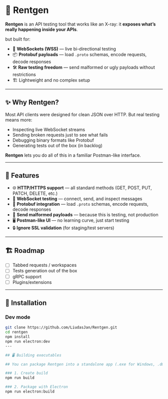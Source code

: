 # 🔬 Rentgen

**Rentgen** is an API testing tool that works like an X-ray: it **exposes what’s really happening inside your APIs**.  

but built for:
- 🔌 **WebSockets (WSS)** — live bi-directional testing
- 📦 **Protobuf payloads** — load `.proto` schemas, encode requests, decode responses
- 🛠️ **Raw testing freedom** — send malformed or ugly payloads without restrictions
- 🏗️ Lightweight and no complex setup

---

## ✨ Why Rentgen?

Most API clients were designed for clean JSON over HTTP.
But real testing means more:
- Inspecting live WebSocket streams  
- Sending broken requests just to see what fails  
- Debugging binary formats like Protobuf
- Generating tests out of the box (in backlog)

**Rentgen** lets you do all of this in a familiar Postman-like interface.

---

## 🚀 Features

- 🌐 **HTTP/HTTPS support** — all standard methods (GET, POST, PUT, PATCH, DELETE, etc.)
- 🔄 **WebSocket testing** — connect, send, and inspect messages
- 🐛 **Protobuf integration** — load `.proto` schemas, encode requests, decode responses
- 🧪 **Send malformed payloads** — because this is testing, not production
- 🖥️ **Postman-like UI** — no learning curve, just start testing
- 🔒 **Ignore SSL validation** (for staging/test servers)

---

## 🏗️ Roadmap
- [ ] Tabbed requests / workspaces 
- [ ] Tests generation out of the box
- [ ] gRPC support  
- [ ] Plugins/extensions  

---

## 🔧 Installation

### Dev mode
```bash
git clone https://github.com/LiudasJan/Rentgen.git
cd rentgen
npm install
npm run electron:dev
---

## 🖥️ Building executables

## You can package Rentgen into a standalone app (.exe for Windows, .dmg for macOS, .AppImage for Linux).

### 1. Create build
npm run build

### 2. Package with Electron
npm run electron:build
